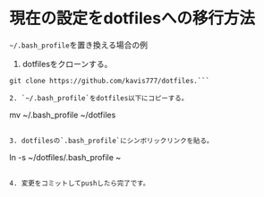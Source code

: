 # 現在の設定をdotfilesへの移行方法

`~/.bash_profile`を置き換える場合の例
1. dotfilesをクローンする。

```
git clone https://github.com/kavis777/dotfiles.```

2. `~/.bash_profile`をdotfiles以下にコピーする。

```
mv ~/.bash_profile ~/dotfiles
```

3. dotfilesの`.bash_profile`にシンボリックリンクを貼る。

```
ln -s ~/dotfiles/.bash_profile ~
```

4. 変更をコミットしてpushしたら完了です。


